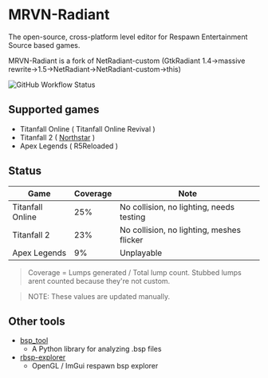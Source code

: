 # MRVN-Radiant

The open-source, cross-platform level editor for Respawn Entertainment Source based games.

MRVN-Radiant is a fork of NetRadiant-custom (GtkRadiant 1.4&rarr;massive rewrite&rarr;1.5&rarr;NetRadiant&rarr;NetRadiant-custom&rarr;this)

<img alt="GitHub Workflow Status" src="https://img.shields.io/github/workflow/status/F1F7Y/MRVN-radiant/build?style=for-the-badge">

## Supported games
- Titanfall Online ( Titanfall Online Revival )
- Titanfall 2 ( [Northstar](https://northstar.tf) )
- Apex Legends ( R5Reloaded )

## Status
| Game | Coverage | Note |
|------|----------|------|
| Titanfall Online | 25% | No collision, no lighting, needs testing |
| Titanfall 2 | 23% | No collision, no lighting, meshes flicker |
| Apex Legends | 9% | Unplayable |

> Coverage = Lumps generated / Total lump count. Stubbed lumps arent counted because they're not custom.

> NOTE: These values are updated manually.

## Other tools
- [bsp_tool](https://github.com/snake-biscuits/bsp_tool)
    - A Python library for analyzing .bsp files
- [rbsp-explorer](https://gitlab.com/F1FTY/rbsp-explorer)
    - OpenGL / ImGui respawn bsp explorer
